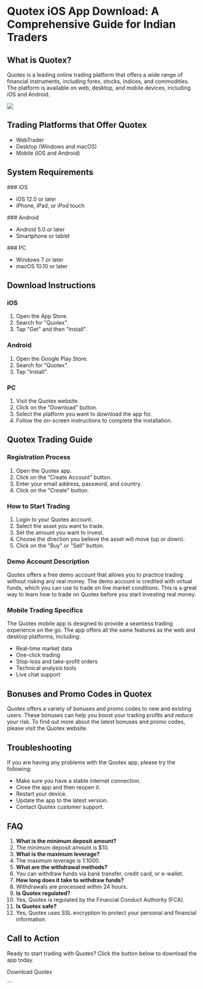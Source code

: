 # Quotex iOS App Download: A Comprehensive Guide for Indian Traders

## What is Quotex?

Quotex is a leading online trading platform that offers a wide range of
financial instruments, including forex, stocks, indices, and
commodities. The platform is available on web, desktop, and mobile
devices, including iOS and Android.

[![](https://static.quotex.io/files/10_en/300_250.jpg)](https://traff.sbs/brokerqxlid)

## Trading Platforms that Offer Quotex

-   WebTrader
-   Desktop (Windows and macOS)
-   Mobile (iOS and Android)

## System Requirements

\### iOS

-   iOS 12.0 or later
-   iPhone, iPad, or iPod touch

\### Android

-   Android 5.0 or later
-   Smartphone or tablet

\### PC

-   Windows 7 or later
-   macOS 10.10 or later

## Download Instructions

### iOS

1.  Open the App Store.
2.  Search for "Quotex".
3.  Tap "Get" and then "Install".

### Android

1.  Open the Google Play Store.
2.  Search for "Quotex".
3.  Tap "Install".

### PC

1.  Visit the Quotex website.
2.  Click on the "Download" button.
3.  Select the platform you want to download the app for.
4.  Follow the on-screen instructions to complete the installation.

## Quotex Trading Guide

### Registration Process

1.  Open the Quotex app.
2.  Click on the "Create Account" button.
3.  Enter your email address, password, and country.
4.  Click on the "Create" button.

### How to Start Trading

1.  Login to your Quotex account.
2.  Select the asset you want to trade.
3.  Set the amount you want to invest.
4.  Choose the direction you believe the asset will move (up or down).
5.  Click on the "Buy" or "Sell" button.

### Demo Account Description

Quotex offers a free demo account that allows you to practice trading
without risking any real money. The demo account is credited with
virtual funds, which you can use to trade on live market conditions.
This is a great way to learn how to trade on Quotex before you start
investing real money.

### Mobile Trading Specifics

The Quotex mobile app is designed to provide a seamless trading
experience on the go. The app offers all the same features as the web
and desktop platforms, including:

-   Real-time market data
-   One-click trading
-   Stop-loss and take-profit orders
-   Technical analysis tools
-   Live chat support

## Bonuses and Promo Codes in Quotex

Quotex offers a variety of bonuses and promo codes to new and existing
users. These bonuses can help you boost your trading profits and reduce
your risk. To find out more about the latest bonuses and promo codes,
please visit the Quotex website.

## Troubleshooting

If you are having any problems with the Quotex app, please try the
following:

-   Make sure you have a stable internet connection.
-   Close the app and then reopen it.
-   Restart your device.
-   Update the app to the latest version.
-   Contact Quotex customer support.

## FAQ

1.  **What is the minimum deposit amount?**
2.  The minimum deposit amount is \$10.
3.  **What is the maximum leverage?**
4.  The maximum leverage is 1:1000.
5.  **What are the withdrawal methods?**
6.  You can withdraw funds via bank transfer, credit card, or e-wallet.
7.  **How long does it take to withdraw funds?**
8.  Withdrawals are processed within 24 hours.
9.  **Is Quotex regulated?**
10. Yes, Quotex is regulated by the Financial Conduct Authority (FCA).
11. **Is Quotex safe?**
12. Yes, Quotex uses SSL encryption to protect your personal and
    financial information.

## Call to Action

Ready to start trading with Quotex? Click the button below to download
the app today.

Download Quotex

\`\`\`

